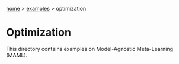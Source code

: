 [home](../../README.md) > [examples](../README.md) > optimization

# Optimization

This directory contains examples on Model-Agnostic Meta-Learning (MAML).
